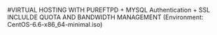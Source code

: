 #VIRTUAL HOSTING WITH PUREFTPD + MYSQL Authentication + SSL INCLULDE QUOTA AND BANDWIDTH MANAGEMENT
(Environment: CentOS-6.6-x86_64-minimal.iso)
